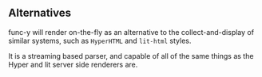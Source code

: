 ## Alternatives

func-y will render on-the-fly as an alternative to the collect-and-display of similar systems, such as `HyperHTML` and `lit-html` styles.

It is a streaming based parser, and capable of all of the same things as the Hyper and lit server side renderers are.